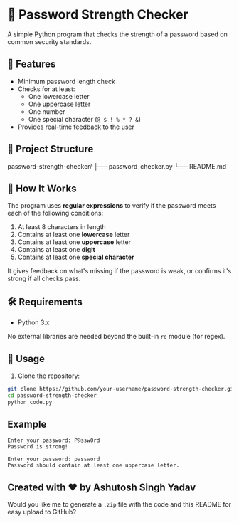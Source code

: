 # 🔐 Password Strength Checker

A simple Python program that checks the strength of a password based on common security standards.

## 🚀 Features

- Minimum password length check
- Checks for at least:
  - One lowercase letter
  - One uppercase letter
  - One number
  - One special character (`@ $ ! % * ? &`)
- Provides real-time feedback to the user

## 📂 Project Structure

password-strength-checker/ ├── password_checker.py └── README.md

## 🧠 How It Works

The program uses **regular expressions** to verify if the password meets each of the following conditions:

1. At least 8 characters in length
2. Contains at least one **lowercase** letter
3. Contains at least one **uppercase** letter
4. Contains at least one **digit**
5. Contains at least one **special character**

It gives feedback on what's missing if the password is weak, or confirms it's strong if all checks pass.

## 🛠️ Requirements

- Python 3.x

No external libraries are needed beyond the built-in `re` module (for regex).

## 🧪 Usage

1. Clone the repository:

```bash
git clone https://github.com/your-username/password-strength-checker.git
cd password-strength-checker
python code.py
```
## Example
```
Enter your password: P@ssw0rd
Password is strong!
```
```
Enter your password: password
Password should contain at least one uppercase letter.
```

Created with ❤️ by Ashutosh Singh Yadav
---

Would you like me to generate a `.zip` file with the code and this README for easy upload to GitHub?

